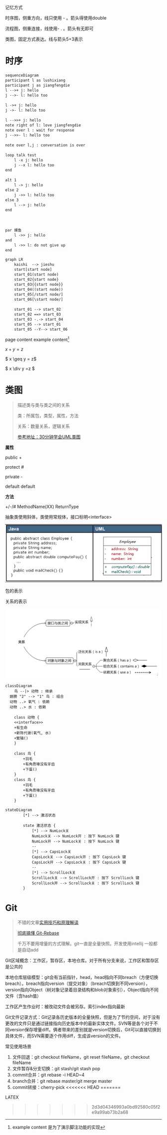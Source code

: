 记忆方式

时序图，侧重方向，线只使用 - 。箭头得使用double

流程图，侧重连接，线使用- . 。箭头有无即可

类图，固定方式表达。线与箭头5+3表示

# 时序

```mermaid
sequenceDiagram 
participant l as lushixiang
participant j as jiangfengdie 
l -->+ j: hello
j -->- l: hello too

l ->+ j: hello
j ->- l: hello too

l -->>+ j: hello
note right of l: love jiangfengdie
note over l : wait for response
j -->>- l: hello too

note over l,j : conversation is over

loop talk test
	l -x j: hello
	j --x l: hello too
end 

alt 1
	l -> j: hello 
else 2
	j ->> l: hello too
else 3 
	l --> j: hello 
end



par 摸鱼
	l ->> j: hello 
and 
	l ->> l: do not give up
end 
```

```mermaid
graph LR
	kaishi  --> jieshu
	start[start node]
	start_01(start node)
	start_02{start node}
	start_03{{start node}}
	start_04((start node))
	start_05[/start node/]
	start_06[\start node/]
	
	start_01 --> start_02
	start_02 ==> start_03
	start_03 -.-> start_04
	start_05 --> start_01
	start_05 --Y--> start_06
```

page content example content[^exampleContent]

[^exampleContent]:example content 是为了演示脚注功能的实现

$x+y=z$

$ x \geq y = z$



$ x \div y =z $





# 类图



> 描述类与类与类之间的关系
>
> 类：所属包，类型，属性，方法
>
> 关系：数量关系，逻辑关系
>
> [参考地址：30分钟学会UML类图](https://zhuanlan.zhihu.com/p/109655171)

**属性**

public +

protect #

private -

default default

**方法**

+/-/# MethodName(XX) ReturnType

抽象类使用斜体，类使用常规体，接口标明\<interface>

![image-20221212171920326](https://raw.githubusercontent.com/xiaoluxiang/picCollect/main/workDesign/img/image-20221212171920326.png)

包的表示

关系的表示

![image-20221212172116728](https://raw.githubusercontent.com/xiaoluxiang/picCollect/main/workDesign/img/image-20221212172116728.png)

```mermaid
classDiagram
	鸟 --|> 动物 : 继承
  翅膀 "2" --> "1" 鸟 : 组合
  动物 ..> 氧气 : 依赖
  动物 ..> 水 : 依赖
  
	class 动物 {
    <<interface>>
    +有生命
    +新陈代谢(氧气, 水)
    +繁殖()
	}
	
	class 鸟 {
		+羽毛
		+有角质喙没有牙齿
		+下蛋()
	}
	class 鸟 {
		+羽毛
		+有角质喙没有牙齿
		+下蛋()
	}
```





```mermaid
stateDiagram
        [*] --> 激活状态

        state 激活状态 {
            [*] --> NumLock关
            NumLock关 --> NumLock开 : 按下 NumLock 键
            NumLock开 --> NumLock关 : 按下 NumLock 键
            --
            [*] --> CapsLock关
            CapsLock关 --> CapsLock开 : 按下 CapsLock 键
            CapsLock开 --> CapsLock关 : 按下 CapsLock 键
            --
            [*] --> ScrollLock关
            ScrollLock关 --> ScrollLock开 : 按下 ScrollLock 键
            ScrollLock开 --> ScrollLock关 : 按下 ScrollLock 键
        }			
```



# Git

> 不错的文章[实用技巧和原理解读](https://colstuwjx.github.io/2020/11/git实用技巧和原理解读/)
>
> [彻底搞懂 Git-Rebase](http://jartto.wang/2018/12/11/git-rebase/)
>
> 千万不要用增量的方式理解。git一直是全量快照。开发使用intellij 一般都是自动add

Git区域概念：工作区，暂存区，本地仓库。对于所有分支来说，工作区和暂存区是公共的

本地仓库层级模型：git会有当前指针，head，head指向不同breach（方便切换breach）。breach指向version（提交对象）（breach切换到不同version），version指向Object（树对象记录着目录结构和blob对象索引），Object指向不同文件（含hash值）

工作区产生作业时：被改动文件会被另存。索引index指向最新

Git文件记录方式：Git记录各历史版本的全量快照，但是为了节约空间，对于没有更改的文件只是通过链接指向历史版本中的最新实体文件。SVN等是各个对于不同version保存增量diff。俩者带来的差别就是version切换后，Git可以直接切换到具体文件，而SVN需要逐个作用diff，生成该version的文件。

常见使用场景

1. 文件回退：git checkout fileName，git reset fileName，git checkout fileName
2. 文件暂存&分支切换：git stash/git stash pop 
3. commit合并：git rebase -i HEAD~4
4. branch合并：git rebase master/git merge master
5. commit转接：cherry-pick
<<<<<<< HEAD
=======

LATEX
>>>>>>> 2d3d04346993a0bd92580c05f2e9a99ab73b2a68

